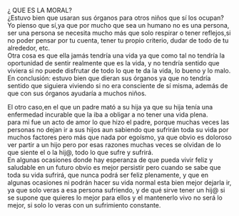 ¿ QUE ES LA MORAL?  
¿Estuvo bien que usaran sus órganos para otros niños que sí los ocupan? Yo pienso que sí,ya que por mucho que sea un humano no es una persona, ser una persona se necesita mucho más que solo respirar o tener reflejos,si no poder pensar por tu cuenta, tener tu propio criterio, dudar de todo de tu alrededor, etc.  
Otra cosa es que ella jamás tendría una vida ya que como tal no tendría la oportunidad de sentir realmente que es la vida, y no tendría sentido que viviera si no puede disfrutar de todo lo que te da la vida, lo bueno y lo malo.  
En conclusión: estuvo bien que dieran sus órganos ya que no tendría sentido que siguiera viviendo si no era consciente de sí misma, además de que con sus órganos ayudaría a muchos niños.

El otro caso,en el que un padre mató a su hija ya que su hija tenía una enfermedad incurable que la iba a obligar a no tener una vida plena.  
para mi fue un acto de amor lo que hizo el padre, porque muchas veces las personas no dejan ir a sus hijos aun sabiendo que sufrirán toda su vida por muchos factores pero más que nada por egoísmo, ya que obvio es doloroso ver partir a un hijo pero por esas razones muchas veces se olvidan de lo que siente el o la hij@, todo lo que sufre y sufrirá.  
En algunas ocasiones donde hay esperanza de que pueda vivir feliz y saludable en un futuro obvio es mejor persistir pero cuando se sabe que toda su vida sufrirá, que nunca podrá ser feliz plenamente, y que en algunas ocasiones ni podrán hacer su vida normal esta bien mejor dejarla ir, ya que solo veras a esa persona sufriendo, y de qué sirve tener un hij@ si se supone que quieres lo mejor para ellos y el mantenerlo vivo no será lo mejor, si solo lo veras con un sufrimiento constante.

